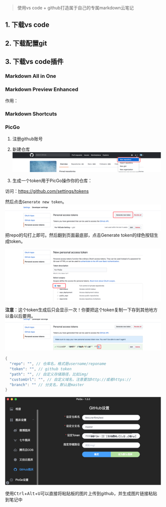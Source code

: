 > 使用vs code + github打造属于自己的专属markdown云笔记

## 1. 下载vs code
## 2. 下载配置git
## 3. 下载vs code插件
### Markdown All in One
### Markdown Preview Enhanced
作用：
### Markdown Shortcuts
### PicGo
1. 注册github账号
2. 新建仓库
![alt 20190811160015.png](https://raw.githubusercontent.com/itisl/Pic_Bed/master/img/20190811160015.png)

3. 生成一个token用于PicGo操作你的仓库：

访问：https://github.com/settings/tokens

然后点击`Generate new token`。
![20190811160214.png](https://raw.githubusercontent.com/itisl/Pic_Bed/master/img/20190811160214.png)
把repo的勾打上即可。然后翻到页面最底部，点击Generate token的绿色按钮生成token。

![20190811160313.png](https://raw.githubusercontent.com/itisl/Pic_Bed/master/img/20190811160313.png)

**注意**：这个token生成后只会显示一次！你要把这个token复制一下存到其他地方以备以后要用。
![20190811160329.png](https://raw.githubusercontent.com/itisl/Pic_Bed/master/img/20190811160329.png)

```cpp
{
  "repo": "", // 仓库名，格式是username/reponame
  "token": "", // github token
  "path": "", // 自定义存储路径，比如img/
  "customUrl": "", // 自定义域名，注意要加http://或者https://
  "branch": "" // 分支名，默认是master
}
```
![20190811155310.png](https://raw.githubusercontent.com/itisl/Pic_Bed/master/img/20190811155310.png)

使用<kbd>Ctrl</kbd>+<kbd>Alt</kbd>+<kbd>U</kbd>可以直接将粘贴板的图片上传到github，并生成图片链接粘贴到笔记中

